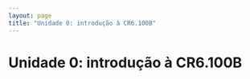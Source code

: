 ```yaml
---
layout: page
title: "Unidade 0: introdução à CR6.100B"
---
```


# <i class="fa-regular fa-book-open-reader"></i> Unidade 0: introdução à CR6.100B

